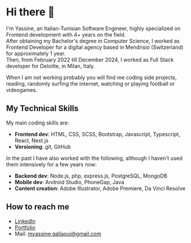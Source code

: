 # Hi there 👋

I'm Yassine, an Italian-Tunisian Software Engineer, highly specialized on Frontend development with 4+ years on the field.  
After obtaining my Bachelor's degree in Computer Science, I worked as Frontend Developer for a digital agency based in Mendrisio (Switzerland) for approximately 1 year.  
Then, from February 2022 till December 2024, I worked as Full Stack developer for Deloitte, in Milan, Italy.  

When I am not working probably you will find me coding side projects, reading, randomly surfing the internet, watching or playing football or videogames.  


## My Technical Skills
My main coding skills are:
* **Frontend dev**:  HTML, CSS, SCSS, Bootstrap, Javascript, Typescript, React, Next.js  
* **Versioning**:  git, GitHub  


In the past I have also worked with the following, although I haven't used them intensively for a few years now:
* **Backend dev**:  Node.js, php, express.js, PostgreSQL, MongoDB  
* **Mobile dev**:  Android Studio, PhoneGap, Java  
* **Content creation**:  Adobe Illustrator, Adobe Premiere, Da Vinci Resolve  


## How to reach me


* [LinkedIn](https://www.linkedin.com/in/mohamed-yassine-gallaoui/)
* [Portfolio](https://www.yassinegallaoui.com)
* Mail: myassine.gallaoui@gmail.com
